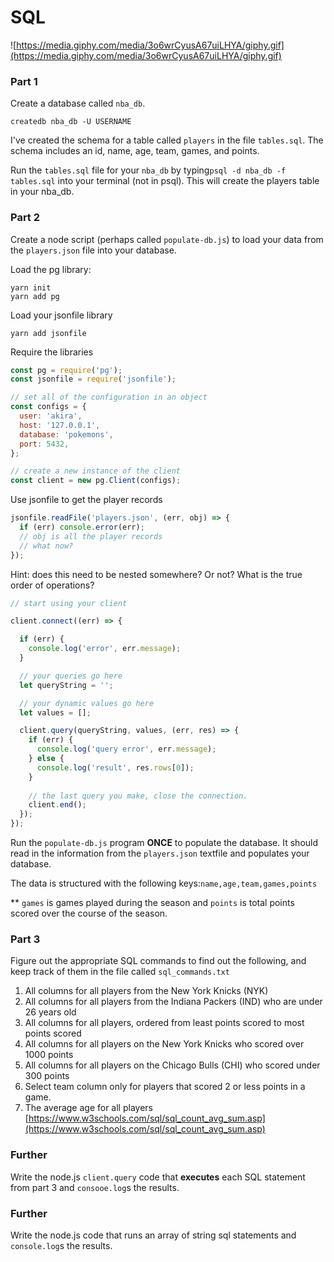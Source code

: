 # SQL
![https://media.giphy.com/media/3o6wrCyusA67uiLHYA/giphy.gif](https://media.giphy.com/media/3o6wrCyusA67uiLHYA/giphy.gif)

### Part 1

Create a database called `nba_db`.
```
createdb nba_db -U USERNAME
```

I've created the schema for a table called `players` in the file `tables.sql`. The schema includes an id, name, age, team, games, and points.

Run the `tables.sql` file for your `nba_db` by typing`psql -d nba_db -f tables.sql` into your terminal (not in psql). This will create the players table in your nba_db.

### Part 2
Create a node script (perhaps called `populate-db.js`) to load your data from the `players.json` file into your database.

Load the pg library:
```
yarn init
yarn add pg
```

Load your jsonfile library
```
yarn add jsonfile
```

Require the libraries
```js
const pg = require('pg');
const jsonfile = require('jsonfile');

// set all of the configuration in an object
const configs = {
  user: 'akira',
  host: '127.0.0.1',
  database: 'pokemons',
  port: 5432,
};

// create a new instance of the client
const client = new pg.Client(configs);
```

Use jsonfile to get the player records
```js
jsonfile.readFile('players.json', (err, obj) => {
  if (err) console.error(err);
  // obj is all the player records
  // what now?
});

```

Hint: does this need to be nested somewhere? Or not? What is the true order of operations?


```js
// start using your client

client.connect((err) => {

  if (err) {
    console.log('error', err.message);
  }

  // your queries go here
  let queryString = '';

  // your dynamic values go here
  let values = [];

  client.query(queryString, values, (err, res) => {
    if (err) {
      console.log('query error', err.message);
    } else {
      console.log('result', res.rows[0]);
    }
    
    // the last query you make, close the connection.
    client.end();
  });
});
```

Run the `populate-db.js` program __ONCE__ to populate the database. It should read in the information from the `players.json` textfile and populates your database.

The data is structured with the following keys:`name,age,team,games,points`

** `games` is games played during the season and `points` is total points scored over the course of the season.

### Part 3

Figure out the appropriate SQL commands to find out the following, and keep track of them in the file called `sql_commands.txt`

1. All columns for all players from the New York Knicks (NYK)
1. All columns for all players from the Indiana Packers (IND) who are under 26 years old
1. All columns for all players, ordered from least points scored to most points scored
1. All columns for all players on the New York Knicks who scored over 1000 points
1. All columns for all players on the Chicago Bulls (CHI) who scored under 300 points
1. Select team column only for players that scored 2 or less points in a game.
1. The average age for all players [https://www.w3schools.com/sql/sql_count_avg_sum.asp](https://www.w3schools.com/sql/sql_count_avg_sum.asp)


### Further
Write the node.js `client.query` code that **executes** each SQL statement from part 3 and `consooe.log`s the results.

### Further
Write the node.js code that runs an array of string sql statements and `console.log`s the results.
